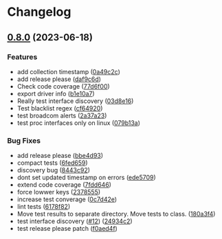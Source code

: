 # Changelog

## [0.8.0](https://github.com/newrushbolt/prometheus-ethtool-exporter/compare/v0.7.0...v0.8.0) (2023-06-18)


### Features

* add collection timestamp ([0a49c2c](https://github.com/newrushbolt/prometheus-ethtool-exporter/commit/0a49c2c5642536a023e78b8348b59d9b1daf9793))
* add release please ([daf9c6d](https://github.com/newrushbolt/prometheus-ethtool-exporter/commit/daf9c6d9becb8e14ad7c526ed3a0fb03e78ee8fb))
* Check code coverage ([77d6f00](https://github.com/newrushbolt/prometheus-ethtool-exporter/commit/77d6f00eb0d00a21db470bc9d1eb4a88f9b1f7fb))
* export driver info ([b1e10a7](https://github.com/newrushbolt/prometheus-ethtool-exporter/commit/b1e10a7f9659354c2cbb2f1408e51e14d43b294d))
* Really test interface discovery ([03d8e16](https://github.com/newrushbolt/prometheus-ethtool-exporter/commit/03d8e16b91afd8bba81642721fb9ae50cf51ed30))
* Test blacklist regex ([cf64920](https://github.com/newrushbolt/prometheus-ethtool-exporter/commit/cf6492087d329198aaa524db4750ef053d4a8a4b))
* test broadcom alerts ([2a37a23](https://github.com/newrushbolt/prometheus-ethtool-exporter/commit/2a37a2337381ae3346b3c58d56b9e53ddd48258f))
* test proc interfaces only on linux ([079b13a](https://github.com/newrushbolt/prometheus-ethtool-exporter/commit/079b13a16a774b6b9cdc76047a423691c39c58a0))


### Bug Fixes

* add release please ([bbe4d93](https://github.com/newrushbolt/prometheus-ethtool-exporter/commit/bbe4d932d0a3cb88b549b824448606c61e6b14e1))
* compact tests ([6fed659](https://github.com/newrushbolt/prometheus-ethtool-exporter/commit/6fed659b1fbb2e04b3e3adc605d3e201e86b07cf))
* discovery bug ([8443c92](https://github.com/newrushbolt/prometheus-ethtool-exporter/commit/8443c923cf2dd976edc8914aad1d7880d8cb3fd1))
* dont set updated timestamp on errors ([ede5709](https://github.com/newrushbolt/prometheus-ethtool-exporter/commit/ede570948df5acfdce13abb7c9f134826f2f86d1))
* extend code coverage ([7fdd646](https://github.com/newrushbolt/prometheus-ethtool-exporter/commit/7fdd64611ed68df308436a21dc053513dae91913))
* force lowwer keys ([2378555](https://github.com/newrushbolt/prometheus-ethtool-exporter/commit/2378555dcc5469c288b0c2db2d046f9afb5f94bd))
* increase test converage ([0c7d42e](https://github.com/newrushbolt/prometheus-ethtool-exporter/commit/0c7d42e48eccce3f85b501b18cc0e9419a7cd497))
* lint tests ([6178f82](https://github.com/newrushbolt/prometheus-ethtool-exporter/commit/6178f82613404174bc62b083ae568532508304e2))
* Move test results to separate directory. Move tests to class. ([180a3f4](https://github.com/newrushbolt/prometheus-ethtool-exporter/commit/180a3f4db09fd6876204b240f6e0171a785a3f6e))
* test interface discovery ([#12](https://github.com/newrushbolt/prometheus-ethtool-exporter/issues/12)) ([24934c2](https://github.com/newrushbolt/prometheus-ethtool-exporter/commit/24934c25d599f12c4871a8c5d68c587686b4b23f))
* test release please patch ([f0aed4f](https://github.com/newrushbolt/prometheus-ethtool-exporter/commit/f0aed4fa1ba8f7f542fe4cafe32b59a846e59774))
